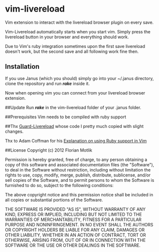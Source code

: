 vim-livereload
==============

Vim extension to interact with the livereload browser plugin on every save.

Vim-Livereload automatically starts when you start vim. Simply press
the livereload button in your browser and everything should work.

Due to Vim's ruby integration sometimes upon the first save livereload
doesn't work, but the second save and all following work fine then.

## Installation

If you use Janus (which you should) simply go into your ~/.janus
directory, clone the repository and run ***rake*** inside it.

Now when opening vim you can connect from your livereload browser
extension.

##Update
Run ***rake*** in the vim-livereload folder of your .janus folder.

##Prerequisites
Vim needs to be compiled with ruby support

##Thx
[Guard-Livereload](https://github.com/guard/guard-livereload) whose code I pretty much copied with slight changes.

Thx to Adam Coffman for his [Explanation on using Ruby support in Vim](https://github.com/thecoffman/Jumpback.vim)

##License
Copyright (c) 2012 Florian Motlik

Permission is hereby granted, free of charge, to any person obtaining
a copy of this software and associated documentation files (the
"Software"), to deal in the Software without restriction, including
without limitation the rights to use, copy, modify, merge, publish,
distribute, sublicense, and/or sell copies of the Software, and to
permit persons to whom the Software is furnished to do so, subject to
the following conditions:

The above copyright notice and this permission notice shall be
included in all copies or substantial portions of the Software.

THE SOFTWARE IS PROVIDED "AS IS", WITHOUT WARRANTY OF ANY KIND,
EXPRESS OR IMPLIED, INCLUDING BUT NOT LIMITED TO THE WARRANTIES OF
MERCHANTABILITY, FITNESS FOR A PARTICULAR PURPOSE AND
NONINFRINGEMENT. IN NO EVENT SHALL THE AUTHORS OR COPYRIGHT HOLDERS BE
LIABLE FOR ANY CLAIM, DAMAGES OR OTHER LIABILITY, WHETHER IN AN ACTION
OF CONTRACT, TORT OR OTHERWISE, ARISING FROM, OUT OF OR IN CONNECTION
WITH THE SOFTWARE OR THE USE OR OTHER DEALINGS IN THE SOFTWARE.
